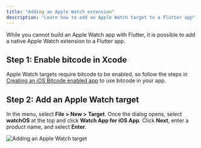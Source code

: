 ```yaml
---
title: "Adding an Apple Watch extension"
description: "Learn how to add an Apple Watch target to a Flutter app"
---
```


While you cannot build an Apple Watch app with Flutter, it is possible to add
a native Apple Watch extension to a Flutter app.

## Step 1: Enable bitcode in Xcode
Apple Watch targets require bitcode to be enabled, so follow the steps in
[Creating an iOS Bitcode enabled app](https://github.com/flutter/flutter/wiki/Creating-an-iOS-Bitcode-enabled-app-(experimental))
to use bitcode in your app.

## Step 2: Add an Apple Watch target
In the menu, select **File > New > Target**. Once the dialog opens, select
**watchOS** at the top and click **Watch App for iOS App**. Click **Next**, 
enter a product name, and select **Enter**.

![Adding an Apple Watch target](/images/AppleWatchTarget.png)